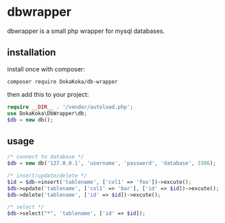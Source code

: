 #  dbwrapper 

dbwrapper is a small php wrapper for mysql databases.

## installation

install once with composer:

```
composer require DokaKoka/db-wrapper
```

then add this to your project:

```php
require __DIR__ . '/vendor/autoload.php';
use DokaKoka\DbWrapper\db;
$db = new db();
```

## usage

```php
/* connect to database */
$db = new db('127.0.0.1', 'username', 'password', 'database', 3306);

/* insert/update/delete */
$id = $db->insert('tablename', ['col1' => 'foo'])->excute();
$db->update('tablename', ['col1' => 'bar'], ['id' => $id])->excute();
$db->delete('tablename', ['id' => $id])->excute();

/* select */
$db->select("*", 'tablename', ['id' => $id]);

```